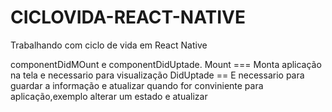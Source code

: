 # CICLOVIDA-REACT-NATIVE
Trabalhando com ciclo de vida em React Native


componentDidMOunt e componentDidUptade. 
Mount === Monta aplicação na tela e necessario para visualização 
DidUptade == E necessario para guardar a informação e atualizar quando for conviniente para aplicação,exemplo alterar um estado e atualizar
